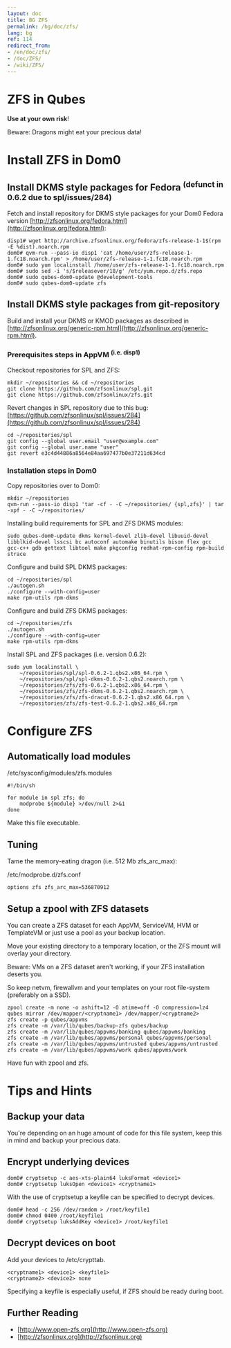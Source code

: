 ```yaml
---
layout: doc
title: BG ZFS
permalink: /bg/doc/zfs/
lang: bg
ref: 114
redirect_from:
- /en/doc/zfs/
- /doc/ZFS/
- /wiki/ZFS/
---
```


ZFS in Qubes
============

**Use at your own risk**!

Beware: Dragons might eat your precious data!

Install ZFS in Dom0
===================

Install DKMS style packages for Fedora <sup>(defunct in 0.6.2 due to spl/issues/284)</sup>
----------------------------------------------------------------------------------------------------

Fetch and install repository for DKMS style packages for your Dom0 Fedora version [http://zfsonlinux.org/fedora.html](http://zfsonlinux.org/fedora.html):

~~~
disp1# wget http://archive.zfsonlinux.org/fedora/zfs-release-1-1$(rpm -E %dist).noarch.rpm
dom0# qvm-run --pass-io disp1 'cat /home/user/zfs-release-1-1.fc18.noarch.rpm' > /home/user/zfs-release-1-1.fc18.noarch.rpm
dom0# sudo yum localinstall /home/user/zfs-release-1-1.fc18.noarch.rpm
dom0# sudo sed -i 's/$releasever/18/g' /etc/yum.repo.d/zfs.repo
dom0# sudo qubes-dom0-update @development-tools
dom0# sudo qubes-dom0-update zfs
~~~

Install DKMS style packages from git-repository
-----------------------------------------------

Build and install your DKMS or KMOD packages as described in [http://zfsonlinux.org/generic-rpm.html](http://zfsonlinux.org/generic-rpm.html).

### Prerequisites steps in AppVM <sup>(i.e. disp1)</sup>

Checkout repositories for SPL and ZFS:

~~~
mkdir ~/repositories && cd ~/repositories
git clone https://github.com/zfsonlinux/spl.git
git clone https://github.com/zfsonlinux/zfs.git
~~~

Revert changes in SPL repository due to this bug: [https://github.com/zfsonlinux/spl/issues/284](https://github.com/zfsonlinux/spl/issues/284)

~~~
cd ~/repositories/spl
git config --global user.email "user@example.com"
git config --global user.name "user"
git revert e3c4d44886a8564e84aa697477b0e37211d634cd
~~~

### Installation steps in Dom0

Copy repositories over to Dom0:

~~~
mkdir ~/repositories
qvm-run --pass-io disp1 'tar -cf - -C ~/repositories/ {spl,zfs}' | tar -xpf - -C ~/repositories/
~~~

Installing build requirements for SPL and ZFS DKMS modules:

~~~
sudo qubes-dom0-update dkms kernel-devel zlib-devel libuuid-devel libblkid-devel lsscsi bc autoconf automake binutils bison flex gcc gcc-c++ gdb gettext libtool make pkgconfig redhat-rpm-config rpm-build strace 
~~~

Configure and build SPL DKMS packages:

~~~
cd ~/repositories/spl
./autogen.sh
./configure --with-config=user
make rpm-utils rpm-dkms
~~~

Configure and build ZFS DKMS packages:

~~~
cd ~/repositories/zfs
./autogen.sh
./configure --with-config=user
make rpm-utils rpm-dkms
~~~

Install SPL and ZFS packages (i.e. version 0.6.2):

~~~
sudo yum localinstall \
    ~/repositories/spl/spl-0.6.2-1.qbs2.x86_64.rpm \
    ~/repositories/spl/spl-dkms-0.6.2-1.qbs2.noarch.rpm \
    ~/repositories/zfs/zfs-0.6.2-1.qbs2.x86_64.rpm \
    ~/repositories/zfs/zfs-dkms-0.6.2-1.qbs2.noarch.rpm \
    ~/repositories/zfs/zfs-dracut-0.6.2-1.qbs2.x86_64.rpm \
    ~/repositories/zfs/zfs-test-0.6.2-1.qbs2.x86_64.rpm
~~~

Configure ZFS
=============

Automatically load modules
--------------------------

/etc/sysconfig/modules/zfs.modules

~~~
#!/bin/sh

for module in spl zfs; do
    modprobe ${module} >/dev/null 2>&1
done
~~~

Make this file executable.

Tuning
------

Tame the memory-eating dragon (i.e. 512 Mb zfs\_arc\_max):

/etc/modprobe.d/zfs.conf

~~~
options zfs zfs_arc_max=536870912
~~~

Setup a zpool with ZFS datasets
-------------------------------

You can create a ZFS dataset for each AppVM, ServiceVM, HVM or TemplateVM or just use a pool as your backup location.

Move your existing directory to a temporary location, or the ZFS mount will overlay your directory.

Beware: VMs on a ZFS dataset aren't working, if your ZFS installation deserts you.

So keep netvm, firewallvm and your templates on your root file-system (preferably on a SSD).

~~~
zpool create -m none -o ashift=12 -O atime=off -O compression=lz4 qubes mirror /dev/mapper/<cryptname1> /dev/mapper/<cryptname2>
zfs create -p qubes/appvms
zfs create -m /var/lib/qubes/backup-zfs qubes/backup
zfs create -m /var/lib/qubes/appvms/banking qubes/appvms/banking
zfs create -m /var/lib/qubes/appvms/personal qubes/appvms/personal
zfs create -m /var/lib/qubes/appvms/untrusted qubes/appvms/untrusted
zfs create -m /var/lib/qubes/appvms/work qubes/appvms/work
~~~

Have fun with zpool and zfs.

Tips and Hints
==============

Backup your data
----------------

You're depending on an huge amount of code for this file system, keep this in mind and backup your precious data.

Encrypt underlying devices
--------------------------

~~~
dom0# cryptsetup -c aes-xts-plain64 luksFormat <device1>
dom0# cryptsetup luksOpen <device1> <cryptname1>
~~~

With the use of cryptsetup a keyfile can be specified to decrypt devices.

~~~
dom0# head -c 256 /dev/random > /root/keyfile1
dom0# chmod 0400 /root/keyfile1
dom0# cryptsetup luksAddKey <device1> /root/keyfile1
~~~

Decrypt devices on boot
-----------------------

Add your devices to /etc/crypttab.

~~~
<cryptname1> <device1> <keyfile1>
<cryptname2> <device2> none
~~~

Specifying a keyfile is especially useful, if ZFS should be ready during boot.

Further Reading
---------------

-   [http://www.open-zfs.org](http://www.open-zfs.org)
-   [http://zfsonlinux.org](http://zfsonlinux.org)

